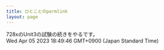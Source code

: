 ```yaml
---
title: ひとことのpermlink
layout: page
---
```

<div class="box" dt="1680688186813">
  728xのUnit3の試験の続きをやるです。
  <div class="content is-small">Wed Apr 05 2023 18:49:46 GMT+0900 (Japan Standard Time)</div>
</div>